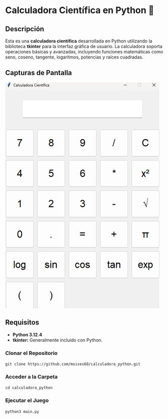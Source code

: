 # Calculadora Científica en Python 🧮

## Descripción

Esta es una **calculadora científica** desarrollada en Python utilizando la biblioteca **tkinter** para la interfaz gráfica de usuario. La calculadora soporta operaciones básicas y avanzadas, incluyendo funciones matemáticas como seno, coseno, tangente, logaritmos, potencias y raíces cuadradas.


## Capturas de Pantalla

![Calculadora Científica](calculadora.png)

## Requisitos

- **Python 3.12.4**
- **tkinter:** Generalmente incluido con Python.

### Clonar el Repositorio
    git clone https://github.com/moises60/calculadora_python.git

### Acceder a la Carpeta
    cd calculadora_python
    
### Ejecutar el Juego
    python3 main.py
